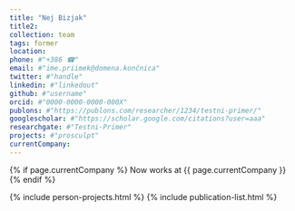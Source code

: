 ```yaml
---
title: "Nej Bizjak"
title2: 
collection: team
tags: former
location: 
phone: #"+386 ☎"
email: #"ime.priimek@domena.končnica"
twitter: #"handle"
linkedin: #"linkedout"
github: #"username"
orcid: #"0000-0000-0000-000X"
publons: #"https://publons.com/researcher/1234/testni-primer/"
googlescholar: #"https://scholar.google.com/citations?user=aaa"
researchgate: #"Testni-Primer"
projects: #"prosculpt"
currentCompany: 
---
```


{% if page.currentCompany %}
Now works at {{ page.currentCompany }}
{% endif %}

{% include person-projects.html %}
{% include publication-list.html %}